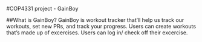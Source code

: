 #COP4331 project - GainBoy

##What is GainBoy?
GainBoy is workout tracker that’ll help us track our workouts, set new PRs, and track your progress. Users can create workouts that’s made up of excercises. Users can log in/ check off their excercise.
